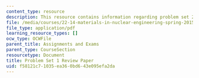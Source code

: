 ```yaml
---
content_type: resource
description: This resource contains information regarding problem set 2.
file: /media/courses/22-14-materials-in-nuclear-engineering-spring-2015/f58121c71035ea360bd643e095efa2da_MIT22_14S15_Pset2.pdf
file_type: application/pdf
learning_resource_types: []
ocw_type: OCWFile
parent_title: Assignments and Exams
parent_type: CourseSection
resourcetype: Document
title: Problem Set 1 Review Paper
uid: f58121c7-1035-ea36-0bd6-43e095efa2da
---
```

